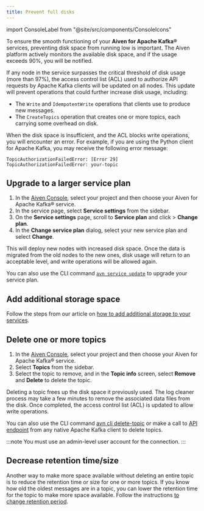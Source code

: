 ```yaml
---
title: Prevent full disks
---
```


import ConsoleLabel from "@site/src/components/ConsoleIcons"

To ensure the smooth functioning of your **Aiven for Apache Kafka®**
services, preventing disk space from running low is important. The Aiven
platform actively monitors the available disk space, and if the usage
exceeds 90%, you will be notified.

If any node in the service surpasses the critical threshold of disk
usage (more than 97%), the access control list (ACL) used to authorize
API requests by Apache Kafka clients will be updated on all nodes. This
update will prevent operations that could further increase disk usage,
including:

-   The `Write` and `IdempotentWrite` operations that clients use to
    produce new messages.
-   The `CreateTopics` operation that creates one or more topics, each
    carrying some overhead on disk.

When the disk space is insufficient, and the ACL blocks write
operations, you will encounter an error. For example, if you are using
the Python client for Apache Kafka, you may receive the following error
message:

```
TopicAuthorizationFailedError: [Error 29] TopicAuthorizationFailedError: your-topic
```

## Upgrade to a larger service plan

1.  In the [Aiven Console](https://console.aiven.io/), select your
    project and then choose your Aiven for Apache Kafka® service.
2.  In the service page, select **Service settings** from the sidebar.
3.  On the **Service settings** page, scroll to **Service plan** and
    click <ConsoleLabel name="actions"/> > **Change plan**.
4.  In the **Change service plan** dialog, select your new service plan
    and select **Change**.

This will deploy new nodes with increased disk space. Once the data is
migrated from the old nodes to the new ones, disk usage will return to
an acceptable level, and write operations will be allowed again.

You can also use the CLI command
[`avn service update`](/docs/tools/cli/service-cli#avn-cli-service-update) to upgrade your
service plan.

## Add additional storage space

Follow the steps from our article on
[how to add additional storage to your services](/docs/platform/howto/add-storage-space).

## Delete one or more topics

1.  In the [Aiven Console](https://console.aiven.io/), select your
    project and then choose your Aiven for Apache Kafka® service.
2.  Select **Topics** from the sidebar.
3.  Select the topic to remove, and in the **Topic info**
    screen, select **Remove** and **Delete** to delete the topic.

Deleting a topic frees up the disk space it previously used. The log
cleaner process may take a few minutes to remove the associated data
files from the disk. Once completed, the access control list (ACL) is
updated to allow write operations.

You can also use the CLI command
[avn cli delete-topic](/docs/tools/cli/service/topic) or make a call to [API
endpoint](https://api.aiven.io/doc/#operation/ServiceKafkaTopicDelete)
from any native Apache Kafka client to delete topics.

:::note
You must use an admin-level user account for the connection.
:::

## Decrease retention time/size

Another way to make more space available without deleting an entire
topic is to reduce the retention time or size for one or more topics. If
you know how old the oldest messages are in a topic, you can lower the
retention time for the topic to make more space available. Follow the
instructions
[to change retention period](/docs/products/kafka/howto/change-retention-period).
